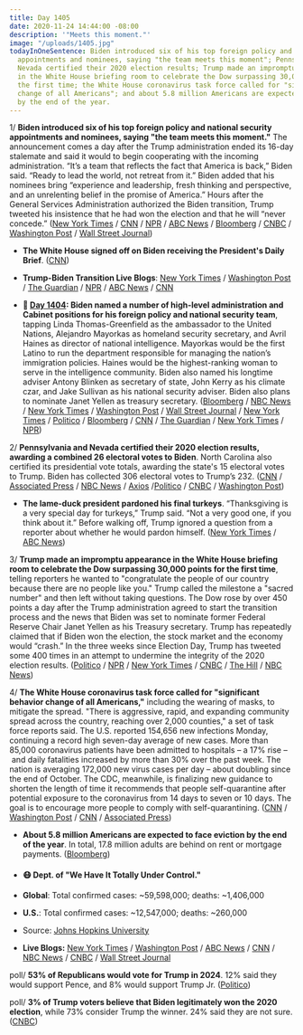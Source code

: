 ```yaml
---
title: Day 1405
date: 2020-11-24 14:44:00 -08:00
description: '"Meets this moment."'
image: "/uploads/1405.jpg"
todayInOneSentence: Biden introduced six of his top foreign policy and national security
  appointments and nominees, saying "the team meets this moment"; Pennsylvania and
  Nevada certified their 2020 election results; Trump made an impromptu appearance
  in the White House briefing room to celebrate the Dow surpassing 30,000 points for
  the first time; the White House coronavirus task force called for "significant behavior
  change of all Americans"; and about 5.8 million Americans are expected to face eviction
  by the end of the year.
---
```


1/ **Biden introduced six of his top foreign policy and national security appointments and nominees, saying "the team meets this moment."** The announcement comes a day after the Trump administration ended its 16-day stalemate and said it would to begin cooperating with the incoming administration. “It’s a team that reflects the fact that America is back,” Biden said. “Ready to lead the world, not retreat from it.” Biden added that his nominees bring “experience and leadership, fresh thinking and perspective, and an unrelenting belief in the promise of America.” Hours after the General Services Administration authorized the Biden transition, Trump tweeted his insistence that he had won the election and that he will “never concede.” ([New York Times](https://www.nytimes.com/live/2020/11/24/us/joe-biden-trump/biden-says-his-cabinet-picks-are-ready-to-lead-the-world-not-retreat-from-it) / [CNN](https://www.cnn.com/2020/11/24/politics/biden-cabinet-nominees-event/index.html) / [NPR](https://www.npr.org/sections/biden-transition-updates/2020/11/24/938174361/watch-live-biden-announces-key-cabinet-picks) / [ABC News](https://abcnews.go.com/Politics/president-elect-joe-bidens-top-level-appointees-cabinet/story?id=74362384) / [Bloomberg](https://www.bloomberg.com/news/articles/2020-11-24/biden-fills-out-national-security-team-as-he-seeks-a-reset?sref=MIBMEEoj) / [CNBC](https://www.cnbc.com/2020/11/24/bidens-foreign-policy-team-lays-out-a-national-security-vision-that-differs-sharply-from-trumps-.html) / [Washington Post](https://www.washingtonpost.com/elections/2020/11/24/joe-biden-trump-transition-live-updates/#link-YN6EVAAM5FE2PDU77YQ7K6YVQY) / [Wall Street Journal](https://www.wsj.com/articles/biden-transition-moves-quickly-after-trump-agrees-to-share-resources-11606232517?mod=hp_lead_pos1))

* **The White House signed off on Biden receiving the President's Daily Brief**. ([CNN](https://www.cnn.com/2020/11/24/politics/trump-biden-pdb-transition/index.html))

* **Trump-Biden Transition Live Blogs**: [New York Times](https://www.nytimes.com/live/2020/11/24/us/joe-biden-trump) / [Washington Post](https://www.washingtonpost.com/elections/2020/11/24/joe-biden-trump-transition-live-updates/) / [The Guardian](https://www.theguardian.com/us-news/live/2020/nov/24/us-election-donald-trump-joe-biden-coronavirus-covid-19-live-updates) / [NPR](https://www.npr.org/sections/biden-transition-updates) / [ABC News](https://abcnews.go.com/Politics/live-updates/2020-election-vote-ballot-count-results/?id=74345513) / [CNN](https://www.cnn.com/politics/live-news/biden-trump-us-election-news-11-24-20/index.html)

* **📌 [Day 1404](https://whatthefuckjusthappenedtoday.com/2020/11/23/day-1404/#4-biden-named-a-number-of-high-level):  Biden named a number of high-level administration and Cabinet positions for his foreign policy and national security team**, tapping Linda Thomas-Greenfield as the ambassador to the United Nations, Alejandro Mayorkas as homeland security secretary, and Avril Haines as director of national intelligence. Mayorkas would be the first Latino to run the department responsible for managing the nation’s immigration policies. Haines would be the highest-ranking woman to serve in the intelligence community. Biden also named his longtime adviser Antony Blinken as secretary of state, John Kerry as his climate czar, and Jake Sullivan as his national security adviser. Biden also plans to nominate Janet Yellen as treasury secretary. ([Bloomberg](https://www.bloomberg.com/news/articles/2020-11-23/biden-to-name-longtime-aide-blinken-as-secretary-of-state?sref=MIBMEEoj) / [NBC News](https://www.nbcnews.com/politics/2020-election/biden-harris-meet-mayors-covid-cases-soar-n1248596) / [New York Times](https://www.nytimes.com/2020/11/22/us/politics/biden-antony-blinken-secretary-of-state.html) / [Washington Post](https://www.washingtonpost.com/politics/biden-picks-antony-blinken-as-secretary-of-state-emphasizing-experience-and-the-foreign-policy-establishment/2020/11/22/94f91ac6-2d3a-11eb-bae0-50bb17126614_story.html) / [Wall Street Journal](https://www.wsj.com/articles/janet-yellen-is-bidens-pick-for-treasury-secretary-11606161637?mod=hp_lead_pos1) / [New York Times](https://www.nytimes.com/live/2020/11/23/us/joe-biden-trump?type=styln-live-updates&label=presidential%20transition&index=0#biden-will-tap-avril-haines-to-lead-intelligence-and-alejandro-mayorkas-to-run-homeland-security) / [Politico](https://www.politico.com/news/2020/11/23/joe-biden-transition-national-security-team-john-kerry-439706) / [Bloomberg](https://www.bloomberg.com/news/articles/2020-11-23/biden-plans-to-nominate-janet-yellen-as-treasury-secretary?srnd=premium&sref=MIBMEEoj) / [CNN](https://www.cnn.com/2020/11/23/politics/janet-yellen-treasury-biden/index.html) / [The Guardian](https://www.theguardian.com/us-news/2020/nov/23/john-kerry-biden-climate-envoy-appointment) / [New York Times](https://www.nytimes.com/2020/11/23/climate/john-kerry-climate-change.html) / [NPR](https://www.npr.org/sections/biden-transition-updates/2020/11/23/938075846/biden-picks-foreign-service-veteran-linda-thomas-greenfield-for-u-n-ambassador))

2/ **Pennsylvania and Nevada certified their 2020 election results, awarding a combined 26 electoral votes to Biden**. North Carolina also certified its presidential vote totals, awarding the state's 15 electoral votes to Trump. Biden has collected 306 electoral votes to Trump’s 232. ([CNN](https://www.cnn.com/2020/11/24/politics/state-certification-2020-election-results-joe-biden/index.html) / [Associated Press](https://apnews.com/article/election-2020-joe-biden-donald-trump-pennsylvania-elections-8a61a1609d7a0d60c1db13fa8e7c3019) / [NBC News](https://www.nbcnews.com/politics/2020-election/pennsylvania-certifies-election-results-biden-n1248804) / [Axios](https://www.axios.com/pennsylvania-certifies-bidens-victory-2ed4c686-2e55-4879-bc2e-b1cbe4e79e12.html) /[Politico](https://www.politico.com/news/2020/11/24/pennsylvania-biden-election-certify-victory-440296) / [CNBC](https://www.cnbc.com/2020/11/24/pennsylvania-certifies-election.html) / [Washington Post](https://www.washingtonpost.com/elections/2020/11/24/joe-biden-trump-transition-live-updates/#link-MZDFRIW3HBGI3JIZZSYYOX2OMM))

* **The lame-duck president pardoned his final turkeys**. “Thanksgiving is a very special day for turkeys,” Trump said. “Not a very good one, if you think about it.” Before walking off, Trump ignored a question from a reporter about whether he would pardon himself. ([New York Times](https://www.nytimes.com/live/2020/11/24/us/joe-biden-trump/a-lame-duck-president-takes-part-in-his-final-turkey-pardon) / [ABC News](https://abcnews.go.com/Politics/ignores-election-defeat-trump-pardon-turkey/story?id=74379839))

3/ **Trump made an impromptu appearance in the White House briefing room to celebrate the Dow surpassing 30,000 points for the first time**, telling reporters he wanted to "congratulate the people of our country because there are no people like you." Trump called the milestone a "sacred number" and then left without taking questions. The Dow rose by over 450 points a day after the Trump administration agreed to start the transition process and the news that Biden was set to nominate former Federal Reserve Chair Janet Yellen as his Treasury secretary. Trump has repeatedly claimed that if Biden won the election, the stock market and the economy would “crash.” In the three weeks since Election Day, Trump has tweeted some 400 times in an attempt to undermine the integrity of the 2020 election results. ([Politico](https://www.politico.com/news/2020/11/24/trump-briefing-impromptu-speech-440321) / [NPR](https://www.npr.org/2020/11/24/935506414/dow-surges-past-30-000-for-first-time-in-historic-milestone) / [New York Times](https://www.nytimes.com/interactive/2020/11/24/us/politics/trump-twitter-tweets-election-results.html) / [CNBC](https://www.cnbc.com/2020/11/24/trump-brags-about-dow-30000-at-surprise-press-conference-leaves-after-a-minute.html) / [The Hill](https://thehill.com/homenews/administration/527365-trump-makes-one-minute-appearance-to-tout-dows-30000) / [NBC News](https://www.nbcnews.com/business/markets/dow-hits-30-000-start-transition-biden-prospect-yellen-treasury-n1247399))

4/ **The White House coronavirus task force called for "significant behavior change of all Americans,"** including the wearing of masks, to mitigate the spread. "There is aggressive, rapid, and expanding community spread across the country, reaching over 2,000 counties," a set of task force reports said. The U.S. reported 154,656 new infections Monday, continuing a record high seven-day average of new cases. More than 85,000 coronavirus patients have been admitted to hospitals – a 17% rise – and daily fatalities increased by more than 30% over the past week. The nation is averaging 172,000 new virus cases per day – about doubling since the end of October. The CDC, meanwhile, is finalizing new guidance to shorten the length of time it recommends that people self-quarantine after potential exposure to the coronavirus from 14 days to seven or 10 days. The goal is to encourage more people to comply with self-quarantining.  ([CNN](https://www.cnn.com/2020/11/24/politics/white-house-coronavirus-task-force-state-reports/index.html) / [Washington Post](https://www.washingtonpost.com/nation/2020/11/24/coronavirus-covid-live-updates-us/#link-47SVNLDHCFD3HDNAPH6ODAXC4U) / [CNN](https://www.cnn.com/2020/11/24/health/us-coronavirus-tuesday/) / [Associated Press](https://apnews.com/article/thanksgiving-us-coronavirus-response-d500ea449d2d6539452254fe6f20165e))

* **About 5.8 million Americans are expected to face eviction by the end of the year**. In total, 17.8 million adults are behind on rent or mortgage payments. ([Bloomberg](https://www.bloomberg.com/news/articles/2020-11-23/millions-of-americans-expect-to-lose-their-homes-as-covid-rages?sref=MIBMEEoj))

* #### 😷 Dept. of "We Have It Totally Under Control."

* **Global**: Total confirmed cases: \~59,598,000; deaths: \~1,406,000

* **U.S.**: Total confirmed cases: \~12,547,000; deaths: \~260,000

* Source: [Johns Hopkins University](https://coronavirus.jhu.edu/map.html)

* **Live Blogs:** [New York Times](https://www.nytimes.com/live/2020/11/24/world/covid-19-coronavirus) / [Washington Post](https://www.washingtonpost.com/nation/2020/11/24/coronavirus-covid-live-updates-us/) / [ABC News](https://abcnews.go.com/Health/live-updates/coronavirus/?id=74353759) / [CNN](https://www.cnn.com/world/live-news/coronavirus-pandemic-11-24-20-intl/index.html) / [NBC News](https://www.nbcnews.com/news/us-news/live-blog/2020-11-24-covid-live-updates-n1248758) / [CNBC](https://www.cnbc.com/2020/11/24/coronavirus-live-updates.html) / [Wall Street Journal](https://www.wsj.com/livecoverage/latest-updates/covid)

poll/ **53% of Republicans would vote for Trump in 2024**. 12% said they would support Pence, and 8% would support Trump Jr. ([Politico](https://www.politico.com/news/2020/11/24/poll-republicans-support-trump-2024-439757))

poll/ **3% of Trump voters believe that Biden legitimately won the 2020 election**, while 73% consider Trump the winner. 24% said they are not sure. ([CNBC](https://www.cnbc.com/2020/11/23/2020-election-results-almost-no-trump-voters-consider-biden-the-winner.html))
